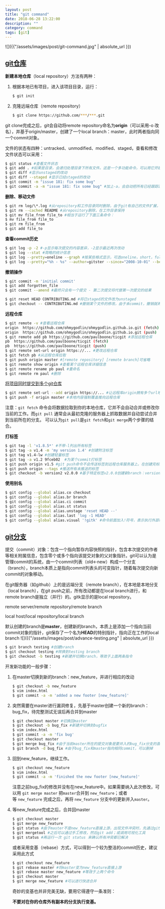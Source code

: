 ```yaml
---
layout: post
title: "git command"
date: 2018-06-28 13:22:00
description: ""
category: command
tags: [git]
---
```


![]({{"/assets/images/post/git-command.jpg" | absolute_url }})

## [git仓库](https://git-scm.com/book/zh/v2/Git-%E5%9F%BA%E7%A1%80-%E8%8E%B7%E5%8F%96-Git-%E4%BB%93%E5%BA%93)

**新建本地仓库**（local repository）方法有两种：

1. 根据本地已有项目，进入该项目目录，运行：

   ```sh
   $ git init
   ```

2. 克隆远端仓库（remote repository）

   ```sh
   $ git clone https://github.com/***/***.git
   ```

git clone完成之后，git会自动将remote repository命名为**origin**（可以采用-o <name>改名），并基于origin/master，创建了一个local branch：master，此时两者指向同一个commit对象。

文件的状态有四种：untracked、unmodified、modified、staged，查看和修改文件状态可以采用：

```sh
$ git status #查看文件状态
$ git add . #如果是目录，会递归处理目录下所有文件。这是一个多功能命令，可以用它开始跟踪新文件，或者把已跟踪的文件放到暂存区，还能用于合并时把有冲突的文件标记为已解决状态等。
$ git diff #显示unstaged的改动
$ git diff --staged #显示已经staged的改动
$ git commit -m "issue 181: fix some bug"
$ git commit -a -m "issue 181: fix some bug" #加上-a，会自动把所有已经跟踪过的文件暂存起来一并提交，从而跳过 git add
```

**删除、移动文件**

```sh
$ git rm log/\*.log #从repository和工作目录同时删除，由于git有自己的文件扩展，不需要shell帮忙，所以加上反斜杠\转义星号*
$ git rm --cached README #从repository删除，在工作目录保持
$ git mv file_from file_to #相当于运行了下面三条命令：
$ mv file_from file_to
$ git rm file_from
$ git add file_to
```

**查看commit历史**

```sh
$ git log -p -2 #-p显示每次提交的内容差异，-2显示最近两次改动
$ git log --stat #简略的统计信息
$ git log --pretty=oneline --graph #按某些格式显示，可选oneline，short，full，fuller，format:"%h - %an, %ar : %s"，结合--graph选项添加了一些ASCII字符串来形象地展示你的分支、合并历史
$ git log --pretty="%h - %s" --author=gitster --since="2008-10-01" --before="2008-11-01" --no-merges -- t/ #用两个短划线（--）隔开之前的选项和后面限定的路径名，表示只关心某些文件或者目录的历史提交
```

**撤销操作**

```sh
$ git commit -m 'initial commit'
$ git add forgotten_file
$ git commit --amend #最终只会有一个提交 - 第二次提交将代替第一次提交的结果

$ git reset HEAD CONTRIBUTING.md #将已staged的文件改为unstaged
$ git checkout -- CONTRIBUTING.md #撤销某个文件的修改，由于未commit，撤销就再也找不到了，慎用！
```

**远程仓库**

```sh
$ git remote -v #查看远程仓库
origin  https://github.com/ohmygodlin/ohmygodlin.github.io.git (fetch)
origin  https://github.com/ohmygodlin/ohmygodlin.github.io.git (push)
$ git remote add pb https://github.com/paulboone/ticgit #添加远程仓库
pb	https://github.com/paulboone/ticgit (fetch)
pb	https://github.com/paulboone/ticgit (push)
$ git remote set-url origin https://... #更改远程仓库
$ git fetch pb #从远程仓库拉取
$ git push origin master #[remote repository] [remote branch]可省略
$ git remote show origin #查看某个远程仓库详细信息
$ git remote rename pb paul #重命名
$ git remote rm paul #删除
```

[将项目同时提交到多个git仓库](http://feitianbenyue.iteye.com/blog/2376791)

```sh
$ git remote set-url --add origin https://... #让远程库origin拥有多个url地址，push到多个，从第一个get，如果需要改变get的路径，直接修改.git/config文件中url的顺序
$ git push -f origin master #本地内容强制覆盖推向远程仓库
```

注意：`git fetch` 命令会将数据拉取到你的本地仓库，它并不会自动合并或修改你当前的工作。而`git pull` 通常会从最初克隆的服务器上抓取数据并自动尝试合并到当前所在的分支。 可以认为`git pull`是`git fetch`和`git merge`两个步骤的结合。

**打标签**

```sh
$ git tag -l 'v1.8.5*' #不带-l列出所有标签
$ git tag -a v1.4 -m 'my version 1.4' #创建附注标签
$ git tag v1.4-lw #创建轻量标签
$ git tag -a v1.2 9fceb02  #为某个commit打标签
$ git push origin v1.5 #git push命令不会传送标签到远程仓库服务器上。在创建完标签后必须显式地推送标签
$ git push origin --tags #推送所有未推送的标签
$ git checkout -b version2 v2.0.0 #基于特定标签v2.0.0创建新branch：version2，如果在这之后又进行了一次提交，version2会因为改动向前移动，那么version2 branch就会和v2.0.0标签稍微有些不同，这时就应该当心了
```

**使用别名**

```sh
$ git config --global alias.co checkout
$ git config --global alias.br branch
$ git config --global alias.ci commit
$ git config --global alias.st status
$ git config --global alias.unstage 'reset HEAD --'
$ git config --global alias.last 'log -1 HEAD'
$ git config --global alias.visual '!gitk' #命令前面加入!符号，表示执行外部命令，因此git visual，等价于运行gitk
```

## [git分支](https://git-scm.com/book/zh/v1/Git-%E5%88%86%E6%94%AF-%E4%BD%95%E8%B0%93%E5%88%86%E6%94%AF) 

提交（commit）对象：包含一个指向暂存内容快照的指针，包含本次提交的作者等相关附属信息，包含零个或多个指向该提交对象的父对象指针。git可以认为是管理commit的系统，由一个commit列表（old<-new）构成一个分支（branch），branch本质上是指向commit列表头的可变指针，随着每次提交向新commit的对象移动。

在git服务器（如github）上的是远端分支（remote branch），在本地是本地分支（local branch），在git push之前，所有改动都是在local branch进行，和remote branch是独立（并行）的。gitk显示的是local repository。

remote server/remote repository/remote branch

local host/local repository/local branch

默认创建的branch是**master**，创建新的branch，本质上是添加一个指向当前commit对象的指针，git保存了一个名为**HEAD**的特别指针，指向正在工作的local branch ![]({{"/assets/images/post/advance-testing.png" | absolute_url }})

```sh
$ git branch testing #创建branch
$ git checkout testing #转换到testing branch
$ git checkout -b testing #新建并切换branch，等效于上面两条指令
```

开发新功能的一般步骤：

1. 在master切换到新的branch：new_feature，并进行相应的改动

   ```sh
   $ git checkout -b new_feature
   $ vim index.html
   $ git commit -a -m 'added a new footer [new_feature]'
   ```

2. 突然需要在master进行漏洞修复，先基于master创建一个新的branch：bug_fix，待完整测试无误后再合并到master

   ```sh
   $ git checkout master #切换回master
   $ git checkout -b bug_fix #新建并切换到bugfix
   $ vim index.html
   $ git commit -a -m 'fix bug'
   $ git checkout master
   $ git merge bug_fix #由于当前master所在的提交对象是要并入的bug_fix分支的直接上游，只需把master指针直接右移（快进合并）
   $ git branch -d bug_fix #由于bug_fix和master指向相同commit，可以删掉
   ```

3. 回到new_feature，继续工作。

   ```sh
   $ git checkout new_feature
   $ vim index.html
   $ git commit -a -m 'finished the new footer [new_feature]'
   ```

   注意之前bug_fix的修改并没有在new_feature中。如果需要纳入此次修改，可以用 `git merge master` 把`master`合并到 `new_feature`；或者等 `new_feature` 完成之后，再将 `new_feature` 分支中的更新并入`master`。

4. 等new_feature完成之后，合并回master

   ```sh
   $ git checkout master
   $ git merge new_feature
   $ git status #由于master不是new_feature直接上游，出现文件冲突时，先通过git status查阅
   $ git mergetool #之后可以通过手工修改，然后git add；或调用可视化工具
   $ git status #再运行一次 git status 来确认所有冲突都已解决
   ```

   或者采用变基（rebase）方式，可以得到一个较为整洁的commit历史，建议采用此方式

   ```sh
   $ git checkout new_feature
   $ git rebase master #将master变为new_feature直接上游
   $ git rebase master new_feature #等效于上两个命令
   $ git checkout master
   $ git merge new_feature #可以进行快进合并
   ```

   奇妙的变基也并非完美无缺，要用它得遵守一条准则：

   **不要对在你的仓库外有副本的分支执行变基。** 
